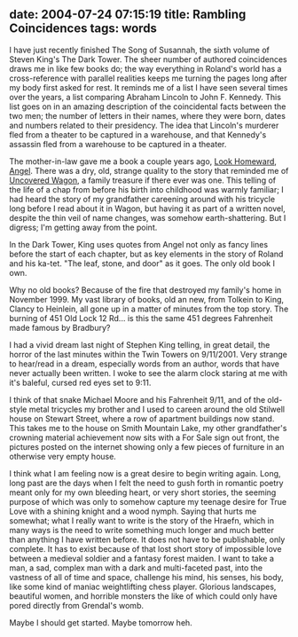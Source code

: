 date: 2004-07-24 07:15:19
title: Rambling Coincidences
tags: words
---

I have just recently finished The Song of Susannah, the sixth volume of Steven King's The Dark Tower.  The sheer number of authored coincidences draws me in like few books do; the way everything in Roland's world has a cross-reference with parallel realities keeps me turning the pages long after my body first asked for rest.  It reminds me of a list I have seen several times over the years, a list comparing Abraham Lincoln to John F. Kennedy.  This list goes on in an amazing description of the coincidental facts between the two men; the number of letters in their names, where they were born, dates and numbers related to their presidency.  The idea that Lincoln's murderer fled from a theater to be captured in a warehouse, and that Kennedy's assassin fled from a warehouse to be captured in a theater.

The mother-in-law gave me a book a couple years ago, [Look Homeward, Angel](https://en.wikipedia.org/wiki/Look_Homeward,_Angel).  There was a dry, old, strange quality to the story that reminded me of [Uncovered Wagon](https://www.amazon.com/Uncovered-Wagon-Hart-Stilwell/dp/B000H58SIO), a family treasure if there ever was one.  This telling of the life of a chap from before his birth into childhood was warmly familiar; I had heard the story of my grandfather careening around with his tricycle long before I read about it in Wagon, but having it as part of a written novel, despite the thin veil of name changes, was somehow earth-shattering.  But I digress; I'm getting away from the point.

In the Dark Tower, King uses quotes from Angel not only as fancy lines before the start of each chapter, but as key elements in the story of Roland and his ka-tet.  "The leaf, stone, and door" as it goes.  The only old book I own.

Why no old books?  Because of the fire that destroyed my family's home in November 1999.  My vast library of books, old an new, from Tolkein to King, Clancy to Heinlein, all gone up in a matter of minutes from the top story.  The burning of 451 Old Lock 12 Rd... is this the same 451 degrees Fahrenheit made famous by Bradbury?

I had a vivid dream last night of Stephen King telling, in great detail, the horror of the last minutes within the Twin Towers on 9/11/2001.  Very strange to hear/read in a dream, especially words from an author, words that have never actually been written.  I woke to see the alarm clock staring at me with it's baleful, cursed red eyes set to 9:11.

I think of that snake Michael Moore and his Fahrenheit 9/11, and of the old-style metal tricycles my brother and I used to careen around the old Stilwell house on Stewart Street, where a row of apartment buildings now stand.  This takes me to the house on Smith Mountain Lake, my other grandfather's crowning material achievement now sits with a For Sale sign out front, the pictures posted on the internet showing only a few pieces of furniture in an otherwise very empty house.

I think what I am feeling now is a great desire to begin writing again.  Long, long past are the days when I felt the need to gush forth in romantic poetry meant only for my own bleeding heart, or very short stories, the seeming purpose of which was only to somehow capture my teenage desire for True Love with a shining knight and a wood nymph.  Saying that hurts me somewhat; what I really want to write is the story of the Hraefn, which in many ways is the need to write something much longer and much better than anything I have written before.  It does not have to be publishable, only complete.  It has to exist because of that lost short story of impossible love between a medieval soldier and a fantasy forest maiden.  I want to take a man, a sad, complex man with a dark and multi-faceted past, into the vastness of all of time and space, challenge his mind, his senses, his body, like some kind of maniac weightlifting chess player.  Glorious landscapes, beautiful women, and horrible monsters the like of which could only have pored directly from Grendal's womb.

Maybe I should get started.  Maybe tomorrow heh.